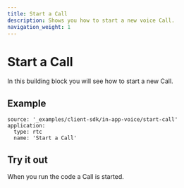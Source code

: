 ```yaml
---
title: Start a Call
description: Shows you how to start a new voice Call.
navigation_weight: 1
---
```


# Start a Call

In this building block you will see how to start a new Call.

## Example

```building_blocks
source: '_examples/client-sdk/in-app-voice/start-call'
application:
  type: rtc
  name: 'Start a Call'
```

## Try it out

When you run the code a Call is started.
